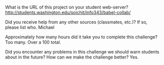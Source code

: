 What is the URL of this project on your student web-server?
http://students.washington.edu/soichit/info343/babel-collab/

Did you receive help from any other sources (classmates, etc.)? If so, please list who.
Michael

Approximately how many hours did it take you to complete this challenge?
Too many. Over a 100 total.

Did you encounter any problems in this challenge we should warn students about in the future? How can we make the challenge better?
Yes.
